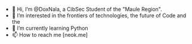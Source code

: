 - 👋 Hi, I’m @DoxNala, a CibSec Student of the "Maule Region".
- 👀 I’m interested in the frontiers of technologies, the future of Code and the 
- 🌱 I’m currently learning Python
- 📫 How to reach me [neok.me]
